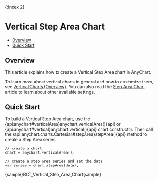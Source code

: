 {:index 2}
# Vertical Step Area Chart

* [Overview](#overview)
* [Quick Start](#quick_start)

## Overview

This article explains how to create a Vertical Step Area chart in AnyChart.

To learn more about vertical charts in general and how to customize them, see [Vertical Charts (Overview)](Overview).  You can also read the [Step Area Chart](../Step_Area_Chart) article to learn about other available settings.

## Quick Start

To build a Vertical Step Area chart, use the {api:anychart#verticalArea}anychart.verticalArea(){api} or {api:anychart#vertical}anychart.vertical(){api} chart constructor. Then call the {api:anychart.charts.Cartesian#stepArea}stepArea(){api} method to create a Step Area series.

```
// create a chart
chart = anychart.verticalArea();

// create a step area series and set the data
var series = chart.stepArea(data);
```

{sample}BCT\_Vertical\_Step\_Area\_Chart{sample}
